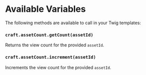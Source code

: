 # Available Variables
The following methods are available to call in your Twig templates:

### `craft.assetCount.getCount(assetId)`
Returns the view count for the provided `assetId`.

### `craft.assetCount.increment(assetId)`
Increments the view count for the provided `assetId`.
